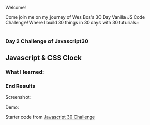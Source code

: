 Welcome! 

Come join me on my journey of Wes Bos's 30 Day Vanilla JS Code Challenge! Where I build 30 things in 30 days with 30 tuturials~
<br></br>
### Day 2 Challenge of Javascript30

## Javascript & CSS Clock



### What I learned:


### End Results

Screenshot:
![]()

Demo:
![]()

Starter code from [Javascript 30 Challenge](https://github.com/wesbos/JavaScript30)